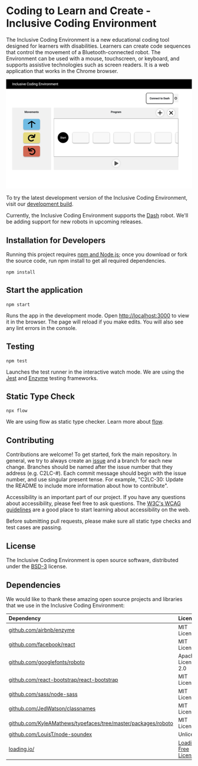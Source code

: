 # Coding to Learn and Create - Inclusive Coding Environment

The Inclusive Coding Environment is a new educational coding tool designed for learners with disabilities. Learners can create code sequences that control the movement of a Bluetooth-connected robot. The Environment can be used with a mouse, touchscreen, or keyboard, and supports assistive technologies such as screen readers. It is a web application that works in the Chrome browser.

![inclusive coding environment UI](./inclusive-coding-env.png)

To try the latest development version of the Inclusive Coding Environment, visit our [development build](https://c2lc-dev.web.app/).

Currently, the Inclusive Coding Environment supports the [Dash](https://www.makewonder.com/robots/dash/) robot. We'll be adding support for new robots in upcoming releases.

## Installation for Developers

Running this project requires [npm and Node.js](https://www.npmjs.com/get-npm); once you download or fork the source code, run npm install to get all required dependencies.

```
npm install
```

## Start the application

```
npm start
```

Runs the app in the development mode. Open [http://localhost:3000](http://localhost:3000) to view it in the browser. The page will reload if you make edits. You will also see any lint errors in the console.

## Testing

```
npm test
```

Launches the test runner in the interactive watch mode. We are using the [Jest](https://jestjs.io/) and [Enzyme](https://airbnb.io/enzyme/) testing frameworks.

## Static Type Check

```
npx flow
```

We are using flow as static type checker. Learn more about [flow](https://flow.org/).

## Contributing

Contributions are welcome! To get started, fork the main repository. In general, we try to always create an [issue](https://issues.fluidproject.org/projects/C2LC/issues) and a branch for each new change. Branches should be named after the issue number that they address (e.g. C2LC-#). Each commit message should begin with the issue number, and use singular present tense. For example, "C2LC-30: Update the README to include more information about how to contribute".

Accessibility is an important part of our project. If you have any questions about accessibility, please feel free to ask questions. The [W3C's WCAG guidelines](https://www.w3.org/WAI/standards-guidelines/wcag/) are a good place to start learning about accessibility on the web.

Before submitting pull requests, please make sure all static type checks and test cases are passing.

## License

The Inclusive Coding Environment is open source software, distributed under the [BSD-3](https://github.com/codelearncreate/c2lc-coding-environment/blob/master/LICENSE.txt) license.

## Dependencies

We would like to thank these amazing open source projects and libraries that we use in the Inclusive Coding Environment:

| Dependency | License |
| :--------- | :------ |
| [github.com/airbnb/enzyme](https://github.com/airbnb/enzyme) | MIT License |
| [github.com/facebook/react](https://github.com/facebook/react) | MIT License |
| [github.com/googlefonts/roboto](https://github.com/googlefonts/roboto) | Apache License 2.0 |
| [github.com/react-bootstrap/react-bootstrap](https://github.com/react-bootstrap/react-bootstrap) | MIT License |
| [github.com/sass/node-sass](https://github.com/sass/node-sass) | MIT License |
| [github.com/JedWatson/classnames](https://github.com/JedWatson/classnames) | MIT License |
| [github.com/KyleAMathews/typefaces/tree/master/packages/roboto](https://github.com/KyleAMathews/typefaces/tree/master/packages/roboto) | MIT License |
| [github.com/LouisT/node-soundex](https://github.com/LouisT/node-soundex) | Unlicense |
| [loading.io/](https://loading.io/) | [Loading.io Free License](https://loading.io/license/#free-license) |


